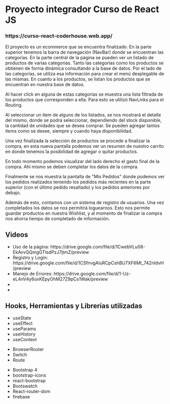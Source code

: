 # Proyecto integrador Curso de React JS

<h3><a target="_blank">https://curso-react-coderhouse.web.app/</a></h3>

El proyecto es un ecommerce que se encuentra finalizado.
En la parte superior tenemos la barra de navegación (NavBar) donde se encuentran las categorías.
En la parte central de la página se pueden ver un listado de productos de varias categorías.
Tanto las categorías como los productos se obtienen de forma dinámica consultando a la base de datos.
Por el lado de las categorías, se utiliza esa información para crear el menú desplegable de las mismas.
En cuanto a los productos, se listan los productos que se encuentran en nuestra base de datos.

Al hacer click en alguna de estas categorías se muestra una lista filtrada de los productos que corresponden a ella. Para esto se utilizó NavLinks para el Routing.

Al seleccionar un item de alguno de los listados, se nos mostrará el detalle del mismo, donde se podrá seleccionar, dependiendo del stock disponible, la cantidad de unidades que se desea comprar. Se pueden agregar tantos items como se desee, siempre y cuando haya disponibilidad.

Una vez finalizada la selección de productos se procede a finalizar la compra, en esta nueva pantalla podemos ver un resumen de nuestro carrito en donde tenemos la posibilidad de agregar o quitar productos. 

En todo momento podemos visualizar del lado derecho el gasto final de la compra. Ahí mismo se deben completar los datos de la compra.

Finalmente se nos muestra la pantalla de "Mis Pedidos" donde podemos ver los pedidos realizados teniendo los pedidos más recientes en la parte superior (con el último pedido resaltado) y los pedidos anteriores por debajo.

Además de esto, contamos con un sistema de registro de usuarios. Una vez completados los datos se nos permitirá loguearnos.
Esto nos permite guardar productos en nuestra Wishlist, y al momento de finalizar la compra nos ahorra tiempo de completado de información.

## Videos
<ul>
    <li>Uso de la página: https://drive.google.com/file/d/1CwebVLu08-EkAvvQQmgGTIsdPzJ7jtmZ/preview</li>
    <li>Registro y Login: https://drive.google.com/file/d/1CSfnvgAluRCpCshBU7XF6Mt_742nldvH/preview</li>
    <li>Manejo de Errores: https://drive.google.com/file/d/1-Uz-eL4nV4y6oxKEpyOhM27Z9pCs1Wak/preview</li>
    <li></li>
    <li></li>
</ul>

## Hooks, Herramientas y Librerías utilizadas
<ul>
    <li>useState</li>
    <li>useEffect</li>
    <li>useParams</li>
    <li>useHistory</li>
    <li>useContext</li>
</ul>
<ul>
    <li>BrowserRouter</li>
    <li>Switch</li>
    <li>Route</li>
</ul>
<ul>
    <li>Bootstrap 4</li>
    <li>bootstrap-icons</li>
    <li>react-bootstrap</li>
    <li>Bootswatch</li>
    <li>React-router-dom</li>
    <li>firebase</li>
</ul>